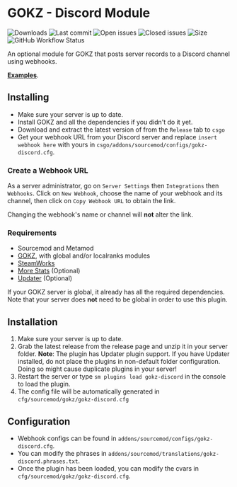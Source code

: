 # GOKZ - Discord Module

![Downloads](https://img.shields.io/github/downloads/zer0k-z/gokz-discord/total?style=flat-square) ![Last commit](https://img.shields.io/github/last-commit/zer0k-z/gokz-discord?style=flat-square) ![Open issues](https://img.shields.io/github/issues/zer0k-z/gokz-discord?style=flat-square) ![Closed issues](https://img.shields.io/github/issues-closed/zer0k-z/gokz-discord?style=flat-square) ![Size](https://img.shields.io/github/repo-size/zer0k-z/gokz-discord?style=flat-square) ![GitHub Workflow Status](https://img.shields.io/github/workflow/status/zer0k-z/gokz-discord/Compile%20with%20SourceMod?style=flat-square)


An optional module for GOKZ that posts server records to a Discord channel using webhooks. 

[**Examples**](https://i.imgur.com/CbTlTfd.png).

## Installing ##
 * Make sure your server is up to date.
 * Install GOKZ and all the dependencies if you didn't do it yet.
 * Download and extract the latest version of from the ``Release`` tab to ``csgo``
 * Get your webhook URL from your Discord server and replace ``insert webhook here`` with yours in ``csgo/addons/sourcemod/configs/gokz-discord.cfg``.

### Create a Webhook URL ###

As a server administrator, go on ``Server Settings``  then ``Integrations`` then ``Webhooks``. Click on ``New Webhook``, choose the name of your webhook and its channel, then click on ``Copy Webhook URL`` to obtain the link. 

Changing the webhook's name or channel will **not** alter the link.

### Requirements ###
 * Sourcemod and Metamod
 * [GOKZ](https://bitbucket.org/kztimerglobalteam/gokz), with global and/or localranks modules
 * [SteamWorks](https://forums.alliedmods.net/showthread.php?t=229556)
 * [More Stats](https://github.com/zer0k-z/more-stats) (Optional)
 * [Updater](https://forums.alliedmods.net/showthread.php?t=169095) (Optional)
 
If your GOKZ server is global, it already has all the required dependencies. Note that your server does **not** need to be global in order to use this plugin.

## Installation ##
1. Make sure your server is up to date.
2. Grab the latest release from the release page and unzip it in your server folder.
**Note**: The plugin has Updater plugin support. If you have Updater installed, do not place the plugins in non-default folder configuration. Doing so might cause duplicate plugins in your server!
3. Restart the server or type `sm plugins load gokz-discord` in the console to load the plugin.
4. The config file will be automatically generated in `cfg/sourcemod/gokz/gokz-discord.cfg`

## Configuration ##
- Webhook configs can be found in `addons/sourcemod/configs/gokz-discord.cfg`.
- You can modify the phrases in `addons/sourcemod/translations/gokz-discord.phrases.txt`.
- Once the plugin has been loaded, you can modify the cvars in `cfg/sourcemod/gokz/gokz-discord.cfg`.

